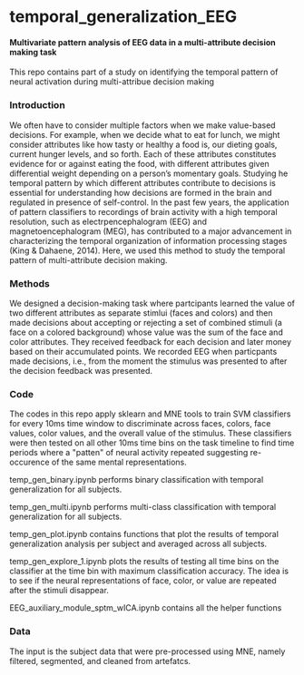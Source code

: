 # temporal_generalization_EEG

#### Multivariate pattern analysis of EEG data in a multi-attribute decision making task
This repo contains part of a study on identifying the temporal pattern of neural activation during multi-attribue decision making 

### Introduction
We often have to consider multiple factors when we make value-based decisions. For example, when we decide what to eat for lunch, we might consider attributes like how tasty or healthy a food is, our dieting goals, current hunger levels, and so forth. Each of these attributes constitutes evidence for or against eating the food, with different attributes given differential weight depending on a person’s momentary goals. Studying he temporal pattern by which different attributes contribute to decisions is essential for understanding how decisions are formed in the brain and regulated in presence of self-control.
In the past few years, the application of pattern classifiers to recordings of brain activity with a high temporal resolution, such as electrpencephalogram (EEG) and magnetoencephalogram (MEG), has contributed to a major advancement in characterizing the temporal organization of information processing stages (King & Dahaene, 2014). Here, we used this method to study the temporal pattern of multi-attribute decision making.

### Methods 
We designed a decision-making task where partcipants learned the value of two different attributes as separate stimlui (faces and colors) and then made decisions about accepting or rejecting a set of combined stimuli (a face on a colored background) whose value was the sum of the face and color attributes. They received feedback for each decision and later money based on their accumulated points. We recorded EEG when particpants made decisions, i.e., from the moment the stimulus was presented to after the decision feedback was presented.

### Code
The codes in this repo apply sklearn and MNE tools to train SVM classifiers for every 10ms time window to discriminate across faces, colors, face values, color values, and the overall value of the stimulus. These classifiers were then tested on all other 10ms time bins on the task timeline to find time periods where a "patten" of neural activity repeated suggesting re-occurence of the same mental representations.

temp_gen_binary.ipynb performs binary classification with temporal generalization for all subjects.

temp_gen_multi.ipynb performs multi-class classification with temporal generalization for all subjects.

temp_gen_plot.ipynb  contains functions that plot the results of temporal generalization analysis per subject and averaged across all subjects.

temp_gen_explore_1.ipynb plots the results of testing all time bins on the classifier at the time bin with maximum classification accuracy. The idea is to see if the neural representations of face, color, or value are repeated after the stimuli disappear.

EEG_auxiliary_module_sptm_wICA.ipynb contains all the helper functions


### Data
The input is the subject data that were pre-processed using MNE, namely filtered, segmented, and cleaned from artefatcs. 


